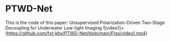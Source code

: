 # PTWD-Net
This is the code of this paper: Unsupervised Polarization-Driven Two-Stage Decoupling for Underwater Low-light Imaging
![video1]+(https://github.com/fxt-kby/PTWD-Net/blob/main/Figs/video1.mp4)
